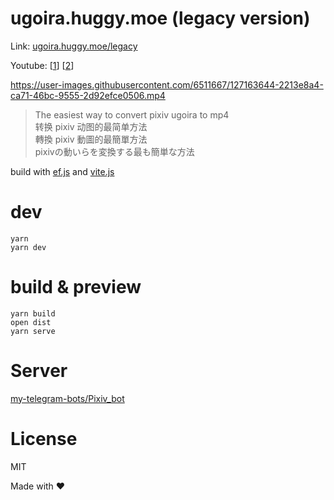 # ugoira.huggy.moe (legacy version)

Link: [ugoira.huggy.moe/legacy](https://ugoira.huggy.moe/legacy/)

Youtube: [[1](https://www.youtube.com/watch?v=RaUQsLWaqfI)] [[2](https://www.youtube.com/watch?v=6CzEqOhrKCA)]


https://user-images.githubusercontent.com/6511667/127163644-2213e8a4-ca71-46bc-9555-2d92efce0506.mp4


> The easiest way to convert pixiv ugoira to mp4  
> 转换 pixiv 动图的最简单方法  
> 轉換 pixiv 動圖的最簡單方法  
> pixivの動いらを変換する最も簡単な方法

build with [ef.js](https://github.com/TheNeuronProject/ef.js) and [vite.js](https://vitejs.dev)

# dev

    yarn
    yarn dev
# build & preview

    yarn build
    open dist
    yarn serve

# Server
[my-telegram-bots/Pixiv_bot](https://github.com/my-telegram-bots/Pixiv_bot)
# License
MIT


Made with ❤️